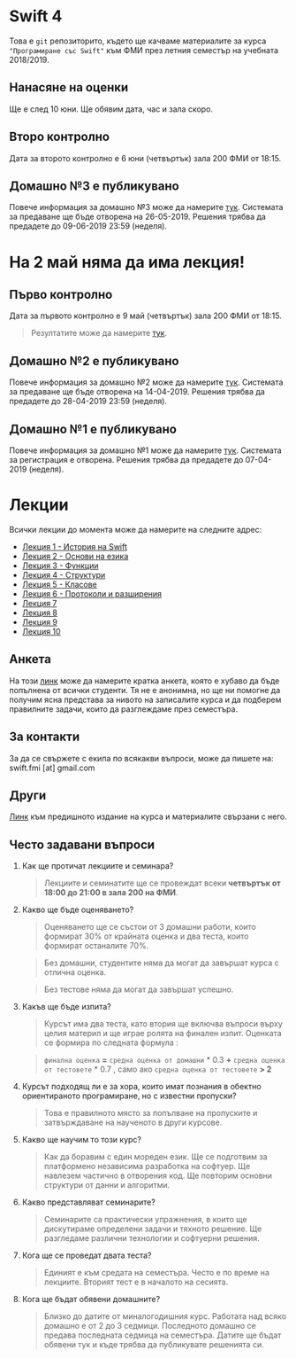 # Swift 4

Това е `git` репозиторито, където ще качваме материалите за курса `"Програмиране със Swift"` към ФМИ през летния семестър на учебната 2018/2019.

## Нанасяне на оценки

Ще е след 10 юни. Ще обявим дата, час и зала скоро.

## Второ контролно

Дата за второто контролно е 6 юни (четвъртък) зала 200 ФМИ от 18:15.

## Домашно №3 е публикувано

Повече информация за домашно №3 може да намерите [тук](https://github.com/SwiftFMI/swift_2018_2019/blob/master/lectures/2019-05-20-Swift-4-%D0%94%D0%BE%D0%BC%D0%B0%D1%88%D0%BD%D0%BE-3.md). Системата за предаване ще бъде отворена на 26-05-2019. Решения трябва да предадете до 09-06-2019 23:59 (неделя).

# На 2 май няма да има лекция!

## Първо контролно

Дата за първото контролно е 9 май (четвъртък) зала 200 ФМИ от 18:15.

> Резултатите може да намерите [тук](lectures/2019-05-09-Swift-4-results-1.md).

## Домашно №2 е публикувано

Повече информация за домашно №2 може да намерите [тук](https://github.com/SwiftFMI/swift_2018_2019/blob/master/lectures/2019-04-11-Swift-4-%D0%94%D0%BE%D0%BC%D0%B0%D1%88%D0%BD%D0%BE-2.md). Системата за предаване ще бъде отворена на 14-04-2019. Решения трябва да предадете до 28-04-2019 23:59 (неделя).

## Домашно №1 е публикувано

Повече информация за домашно №1 може да намерите [тук](https://github.com/SwiftFMI/swift_2018_2019/blob/master/lectures/2019-03-21-Swift-4-%D0%94%D0%BE%D0%BC%D0%B0%D1%88%D0%BD%D0%BE-1.md). Системата за регистрация е отворена. Решения трябва да предадете до 07-04-2019 (неделя).

# Лекции

Всички лекции до момента може да намерите на следните адрес:

* [Лекция 1 - История на Swift](lectures/2019-02-21-Swift-4-Лекция-1.md)
* [Лекция 2 - Основи на езика](lectures/2019-02-28-Swift-4-Лекция-2.md)
* [Лекция 3 - Функции](lectures/2019-03-07-Swift-4-Лекция-3.md)
* [Лекция 4 - Структури](lectures/2019-03-14-Swift-4-Лекция-4.md)
* [Лекция 5 - Класове](lectures/2019-03-21-Swift-4-Лекция-5.md)
* [Лекция 6 - Протоколи и разширения](lectures/2019-03-28-Swift-4-Лекция-6.md)
* [Лекция 7](lectures/2019-04-04-Swift-4-Лекция-7.md)
* [Лекция 8](lectures/2019-04-04-Swift-4-Лекция-8.md)
* [Лекция 9](lectures/2019-04-11-Swift-4-Лекция-9.md)
* [Лекция 10](lectures/2019-04-18-Swift-4-Лекция-10.md)

## Анкета

На този [линк](https://goo.gl/forms/w547eDGH0w3ORgvE2) може да намерите кратка анкета, която е хубаво да бъде попълнена от всички студенти. Тя не е анонимна, но ще ни помогне да получим ясна представа за нивото на записалите курса и да подберем правилните задачи, които да разглеждаме през семестъра.

## За контакти

За да се свържете с екипа по всякакви въпроси, може да пишете на:
swift.fmi [at] gmail.com

## Други

[Линк](https://github.com/SwiftFMI/swift_2017_2018) към предишното издание на курса и материалите свързани с него.

## Често задавани въпроси

1. Как ще протичат лекциите и семинара?
	
	> Лекциите и семинатите ще се провеждат всеки __четвъртък от 18:00 до 21:00 в зала 200 на ФМИ__.

2. Какво ще бъде оценяването?
	
	> Оценяването ще се състои от 3 домашни работи, които формират 30% от крайната оценка и два теста, които формират останалите 70%.
	
	> Без домашни, студентите няма да могат да завършат курса с отлична оценка. 
	
	> Без тестове няма да могат да завършат успешно.

3. Какъв ще бъде изпита?
	
	> Курсът има два теста, като втория ще включва въпроси върху целия материл и ще играе ролята на финален изпит. Оценката се формира по следната формула :
		
	> `финална оценка` __=__ `средна оценка от домашни` * 0.3 __+__ `средна оценка от тестовете` * 0.7 , само ако  `средна оценка от тестовете` __> 2__

4. Курсът подходящ ли е за хора, които имат познания в обектно ориентираното програмиране, но с известни пропуски?
	> Това е правилното място за попълване на пропуските и затвърждаване на наученото в други курсове.

5. Какво ще научим то този курс?
	> Как да боравим с един мореден език. Ще се подготвим за платформено независима разработка на софтуер. Ще навлезем частично в отворения код. Ще повторим основни структури от данни и алгоритми.

6. Какво представляват семинарите?
	> Семинарите са практически упражнения, в които ще дискутираме определени задачи и тяхното решение. Ще разгледаме различни технологии и софтуерни решения.

7. Кога ще се проведат двата теста?
	> Единият е към средата на семестъра. Често е по време на лекциите. Вторият тест е в началото на сесията.
	
8. Кога ще бъдат обявени домашните?
	> Близко до датите от миналогодишния курс. Работата над всяко домашно е от 2 до 3 седмици. Последното домашно се предава последната седмица на семестъра. Датите ще бъдат обявени тук и къде трябва да публикувате решенията си.
	

